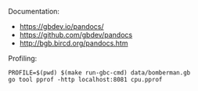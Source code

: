 Documentation:

  - https://gbdev.io/pandocs/
  - https://github.com/gbdev/pandocs
  - http://bgb.bircd.org/pandocs.htm

Profiling:

    PROFILE=$(pwd) $(make run-gbc-cmd) data/bomberman.gb
    go tool pprof -http localhost:8081 cpu.pprof
